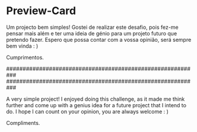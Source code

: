 # Preview-Card

Um projecto bem simples!
Gostei de realizar este desafio, pois fez-me pensar mais além e ter uma ideia de génio para um projeto futuro que pretendo fazer.
Espero que possa contar com a vossa opinião, será sempre bem vinda : )

Cumprimentos.

########################################################### ###########################################################

A very simple project! 
I enjoyed doing this challenge, as it made me think further and come up with a genius idea for a future project that I intend to do. 
I hope I can count on your opinion, you are always welcome : )

Compliments.
